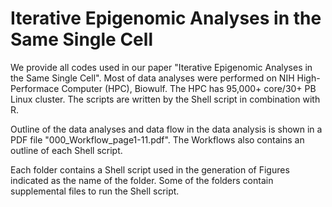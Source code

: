 # Iterative Epigenomic Analyses in the Same Single Cell

We provide all codes used in our paper "Iterative Epigenomic Analyses in the Same Single Cell". Most of data analyses were performed on NIH High-Performace Computer (HPC), Biowulf. The HPC has 95,000+ core/30+ PB Linux cluster. The scripts are written by the Shell script in combination with R.

Outline of the data analyses and data flow in the data analysis is shown in a PDF file "000_Workflow_page1-11.pdf". The Workflows also contains an outline of each Shell script.

Each folder contains a Shell script used in the generation of Figures indicated as the name of the folder. Some of the folders contain supplemental files to run the Shell script.
